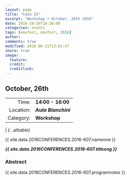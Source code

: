 ```yaml
---
layout: page
title: "Caso IV"
excerpt: "Workshop • October, 26th 2016"
date: 2016-10-26T18:30:00
categories: events
tags: [emufest, emufest, 2016]
author:
comments: true
modified: 2016-06-21T13:01:47
share: true
image:
  feature:
  credit:
  creditlink:
---
```


## October, 26th

|  |  |
|------------:|:------------|
| Time: | **14:00 - 16:00** |
| Location: | ***Aula Bianchini*** |
| Category: | **Workshop** |
|
{: .alttable}

{{ site.data.2016CONFERENCES.2016-607.nameone }}

***{{ site.data.2016CONFERENCES.2016-607.titleeng }}***


### Abstract

{{ site.data.2016CONFERENCES.2016-607.programnotes }}

